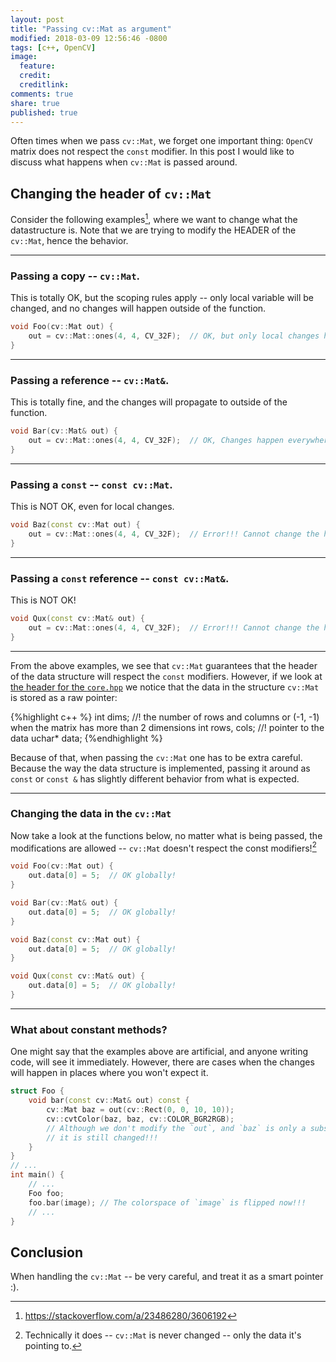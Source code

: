```yaml
---
layout: post
title: "Passing cv::Mat as argument"
modified: 2018-03-09 12:56:46 -0800
tags: [c++, OpenCV]
image:
  feature: 
  credit: 
  creditlink: 
comments: true
share: true
published: true
---
```


Often times when we pass `cv::Mat`, we forget one important thing: `OpenCV` matrix does not respect the `const` modifier.
In this post I would like to discuss what happens when `cv::Mat` is passed around.

<!-- more -->

## Changing the header of `cv::Mat`
Consider the following examples[^1], where we want to change what the datastructure is.
Note that we are trying to modify the HEADER of the `cv::Mat`, hence the behavior.

---

### Passing a copy -- `cv::Mat`.
This is totally OK, but the scoping rules apply -- only local variable will be changed, and no changes will happen outside of the function.

```c++
void Foo(cv::Mat out) {
    out = cv::Mat::ones(4, 4, CV_32F);  // OK, but only local changes happen.
}
```

---

### Passing a reference -- `cv::Mat&`.
This is totally fine, and the changes will propagate to outside of the function.

```c++
void Bar(cv::Mat& out) {
    out = cv::Mat::ones(4, 4, CV_32F);  // OK, Changes happen everywhere.
}
```

---

### Passing a `const` -- `const cv::Mat`.
This is NOT OK, even for local changes.

```c++
void Baz(const cv::Mat out) {
    out = cv::Mat::ones(4, 4, CV_32F);  // Error!!! Cannot change the header!
}
```

---

### Passing a `const` reference -- `const cv::Mat&`.
This is NOT OK!

```c++
void Qux(const cv::Mat& out) {
    out = cv::Mat::ones(4, 4, CV_32F);  // Error!!! Cannot change the header!
}
```

---

From the above examples, we see that `cv::Mat` guarantees that the header of the data structure will respect the `const` modifiers. However, if we look at [the header for the `core.hpp`](https://github.com/opencv/opencv/blob/2.4.13/modules/core/include/opencv2/core/core.hpp#L1980) we notice that the data in the structure `cv::Mat` is stored as a raw pointer:

{%highlight c++ %}
int dims;
//! the number of rows and columns or (-1, -1) when the matrix has more than 2 dimensions
int rows, cols;
//! pointer to the data
uchar* data;
{%endhighlight %}

Because of that, when passing the `cv::Mat` one has to be extra careful.
Because the way the data structure is implemented, passing it around as `const` or `const &` has slightly different behavior from what is expected.

---

### Changing the data in the `cv::Mat`

Now take a look at the functions below, no matter what is being passed, the modifications are allowed -- `cv::Mat` doesn't respect the const modifiers![^2]


```c++
void Foo(cv::Mat out) {
    out.data[0] = 5;  // OK globally!
}

void Bar(cv::Mat& out) {
    out.data[0] = 5;  // OK globally!
}

void Baz(const cv::Mat out) {
    out.data[0] = 5;  // OK globally!
}

void Qux(const cv::Mat& out) {
    out.data[0] = 5;  // OK globally!
}
```

---

### What about constant methods?

One might say that the examples above are artificial, and anyone writing code, will see it immediately.
However, there are cases when the changes will happen in places where you won't expect it.

```c++
struct Foo {
    void bar(const cv::Mat& out) const {
        cv::Mat baz = out(cv::Rect(0, 0, 10, 10));
        cv::cvtColor(baz, baz, cv::COLOR_BGR2RGB);
        // Although we don't modify the `out`, and `baz` is only a subset,
        // it is still changed!!!
    }
}
// ...
int main() {
    // ...
    Foo foo;
    foo.bar(image); // The colorspace of `image` is flipped now!!!
    // ...
}
```

## Conclusion

When handling the `cv::Mat` -- be very careful, and treat it as a smart pointer :).

[^1]: https://stackoverflow.com/a/23486280/3606192
[^2]: Technically it does -- `cv::Mat` is never changed -- only the data it's pointing to.